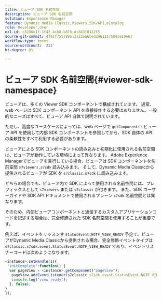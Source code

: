 ```yaml
---
title: ビューア SDK 名前空間
description: ビューア SDK 名前空間
solution: Experience Manager
feature: Dynamic Media Classic,Viewers,SDK/API,eCatalog
role: Developer,User
exl-id: c5286e1f-1f43-4cb8-b876-dc843f8112f5
source-git-commit: 4f81f755789613222a66bed2961117604ae19e62
workflow-type: tm+mt
source-wordcount: '221'
ht-degree: 0%

---
```


# ビューア SDK 名前空間{#viewer-sdk-namespace}

ビューアは、多くの Viewer SDK コンポーネントで構成されています。 通常、web ページは SDK コンポーネント API を直接操作する必要はありません。一般的なニーズはすべて、ビューア API 自体で説明されています。

ただし、高度なユースケースによっては、web ページで `getComponent()` ビューア API を使用して内部 SDK コンポーネントを参照してから、SDK 自体の API の柔軟性をすべて利用する必要があります。

ビューアによる SDK コンポーネントの読み込みと初期化に使用される名前空間は、ビューアが動作している環境によって異なります。 Adobe Experience Managerでビューアを実行している場合、ビューアは SDK コンポーネントを名前空間 `s7viewers.s7sdk` 読み込みます。 そして、Dynamic Media Classicから提供されるビューアが SDK を `s7classic.s7sdk` に読み込みます。

どちらの場合でも、ビューア内で SDK によって使用される名前空間には、プレフィックスとして `s7viewers` または `s7classic` が付きます。 また、SDK ユーザーガイドや SDK API ドキュメントで使用されるプレーン `s7sdk` 名前空間とは異なります。

そのため、内部ビューアコンポーネントと通信するカスタムアプリケーションコードを記述する場合は、完全修飾された SDK 名前空間を使用することが重要です。

例えば、イベントをリッスンす `StatusEvent.NOTF_VIEW_READY` 予定で、ビューアがDynamic Media Classicから提供される場合、完全修飾イベントタイプは `s7classic.s7sdk.event.StatusEvent.NOTF_VIEW_READY` であり、イベントリスナーコードは次のようになります。

```javascript {.line-numbers}
<instance>.setHandlers({ 
 "initComplete":function() { 
  var pageView = <instance>.getComponent("pageView"); 
   pageView.addEventListener(s7classic.s7sdk.event.StatusEvent.NOTF_VIEW_READY, function(e) { 
   console.log("view ready"); 
  }, false); 
} 
});
```
